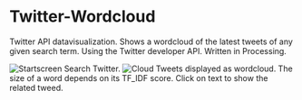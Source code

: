 # Twitter-Wordcloud
Twitter API datavisualization. Shows a wordcloud of the latest tweets of any given search term. Using the Twitter developer API. Written in Processing.

![Startscreen](../master/j_TwitterAPI/data/Screen01.png)
Search Twitter.
![Cloud](../master/j_TwitterAPI/data/Screen02.png)
Tweets displayed as wordcloud. The size of a word depends on its TF_IDF score. Click on text to show the related tweed.
